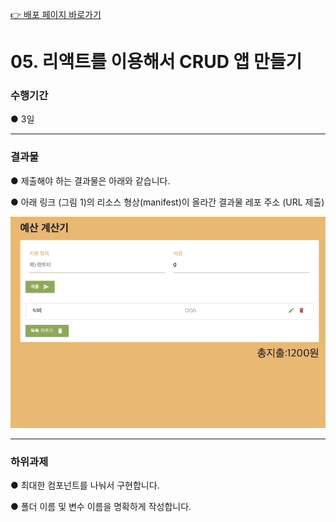 >
[👉 배포 페이지 바로가기](https://sj70.github.io/budget_calculator/)

# 05. 리액트를 이용해서 CRUD 앱 만들기

### 수행기간

● 3일

---
### 결과물

● 제출해야 하는 결과물은 아래와 같습니다.

● 아래 링크 (그림 1)의 리소스 형상(manifest)이 올라간 결과물 레포 주소 (URL 제출)

![img](./img/budget-calculator-ref.gif)

---
### 하위과제

● 최대한 컴포넌트를 나눠서 구현합니다.

● 폴더 이름 및 변수 이름을 명확하게 작성합니다.
